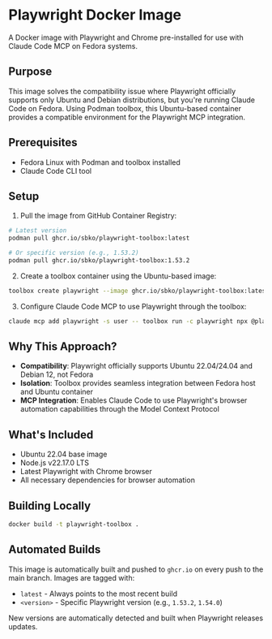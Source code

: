 # Playwright Docker Image

A Docker image with Playwright and Chrome pre-installed for use with Claude Code MCP on Fedora systems.

## Purpose

This image solves the compatibility issue where Playwright officially supports only Ubuntu and Debian distributions, but you're running Claude Code on Fedora. Using Podman toolbox, this Ubuntu-based container provides a compatible environment for the Playwright MCP integration.

## Prerequisites

- Fedora Linux with Podman and toolbox installed
- Claude Code CLI tool

## Setup

1. Pull the image from GitHub Container Registry:

```bash
# Latest version
podman pull ghcr.io/sbko/playwright-toolbox:latest

# Or specific version (e.g., 1.53.2)
podman pull ghcr.io/sbko/playwright-toolbox:1.53.2
```

2. Create a toolbox container using the Ubuntu-based image:

```bash
toolbox create playwright --image ghcr.io/sbko/playwright-toolbox:latest
```

3. Configure Claude Code MCP to use Playwright through the toolbox:

```bash
claude mcp add playwright -s user -- toolbox run -c playwright npx @playwright/mcp@latest
```

## Why This Approach?

- **Compatibility**: Playwright officially supports Ubuntu 22.04/24.04 and Debian 12, not Fedora
- **Isolation**: Toolbox provides seamless integration between Fedora host and Ubuntu container
- **MCP Integration**: Enables Claude Code to use Playwright's browser automation capabilities through the Model Context Protocol

## What's Included

- Ubuntu 22.04 base image
- Node.js v22.17.0 LTS
- Latest Playwright with Chrome browser
- All necessary dependencies for browser automation

## Building Locally

```bash
docker build -t playwright-toolbox .
```

## Automated Builds

This image is automatically built and pushed to `ghcr.io` on every push to the main branch. Images are tagged with:
- `latest` - Always points to the most recent build
- `<version>` - Specific Playwright version (e.g., `1.53.2`, `1.54.0`)

New versions are automatically detected and built when Playwright releases updates.
